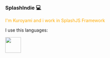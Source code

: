 ### SplashIndie 💻

<p style="color: #fa0;">I'm Kuroyami and i work in SplashJS Framework</p>


I use this languages:

<img src="https://i.pinimg.com/564x/0c/de/d3/0cded3a3276425911d55a2552bf361bf.jpg" style="width: 50px; height: 50px;">
